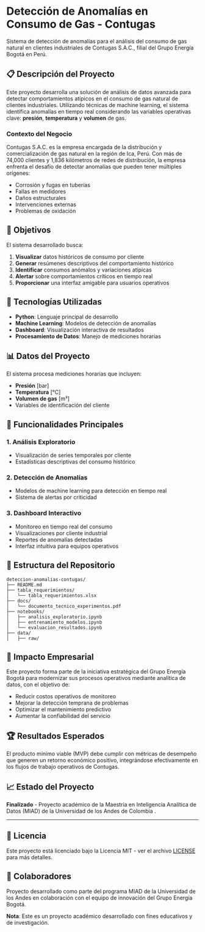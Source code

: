 # Detección de Anomalías en Consumo de Gas - Contugas

Sistema de detección de anomalías para el análisis del consumo de gas natural en clientes industriales de Contugas S.A.C., filial del Grupo Energía Bogotá en Perú.

## 📋 Descripción del Proyecto

Este proyecto desarrolla una solución de análisis de datos avanzada para detectar comportamientos atípicos en el consumo de gas natural de clientes industriales. Utilizando técnicas de machine learning, el sistema identifica anomalías en tiempo real considerando las variables operativas clave: **presión**, **temperatura** y **volumen** de gas.

### Contexto del Negocio

Contugas S.A.C. es la empresa encargada de la distribución y comercialización de gas natural en la región de Ica, Perú. Con más de 74,000 clientes y 1,836 kilómetros de redes de distribución, la empresa enfrenta el desafío de detectar anomalías que pueden tener múltiples orígenes:

- Corrosión y fugas en tuberías
- Fallas en medidores
- Daños estructurales
- Intervenciones externas
- Problemas de oxidación

## 🎯 Objetivos

El sistema desarrollado busca:

1. **Visualizar** datos históricos de consumo por cliente
2. **Generar** resúmenes descriptivos del comportamiento histórico
3. **Identificar** consumos anómalos y variaciones atípicas
4. **Alertar** sobre comportamientos críticos en tiempo real
5. **Proporcionar** una interfaz amigable para usuarios operativos

## 🔧 Tecnologías Utilizadas

- **Python**: Lenguaje principal de desarrollo
- **Machine Learning**: Modelos de detección de anomalías
- **Dashboard**: Visualización interactiva de resultados
- **Procesamiento de Datos**: Manejo de mediciones horarias

## 📊 Datos del Proyecto

El sistema procesa mediciones horarias que incluyen:
- **Presión** [bar]
- **Temperatura** [°C] 
- **Volumen de gas** [m³]
- Variables de identificación del cliente

## 🚀 Funcionalidades Principales

### 1. Análisis Exploratorio
- Visualización de series temporales por cliente
- Estadísticas descriptivas del consumo histórico

### 2. Detección de Anomalías
- Modelos de machine learning para detección en tiempo real
- Sistema de alertas por criticidad

### 3. Dashboard Interactivo
- Monitoreo en tiempo real del consumo
- Visualizaciones por cliente industrial
- Reportes de anomalías detectadas
- Interfaz intuitiva para equipos operativos

## 📁 Estructura del Repositorio

```
deteccion-anomalias-contugas/
├── README.md
├── tabla_requerimientos/
│   └── tabla_requerimientos.xlsx
├── docs/
│   └── documento_tecnico_experimentos.pdf
├── notebooks/
│   ├── analisis_exploratorio.ipynb
│   ├── entrenamiento_modelos.ipynb
│   └── evaluacion_resultados.ipynb
├── data/
│   ├── raw/
```

## 💼 Impacto Empresarial

Este proyecto forma parte de la iniciativa estratégica del Grupo Energía Bogotá para modernizar sus procesos operativos mediante analítica de datos, con el objetivo de:

- Reducir costos operativos de monitoreo
- Mejorar la detección temprana de problemas
- Optimizar el mantenimiento predictivo
- Aumentar la confiabilidad del servicio

## 🏆 Resultados Esperados

El producto mínimo viable (MVP) debe cumplir con métricas de desempeño que generen un retorno económico positivo, integrándose efectivamente en los flujos de trabajo operativos de Contugas.

## 📈 Estado del Proyecto

**Finalizado** - Proyecto académico de la Maestría en Inteligencia Analítica de Datos (MIAD) de la Universidad de los Andes de Colombia .

---

## 📄 Licencia

Este proyecto está licenciado bajo la Licencia MIT - ver el archivo [LICENSE](LICENSE) para más detalles.

## 🤝 Colaboradores

Proyecto desarrollado como parte del programa MIAD de la Universidad de los Andes en colaboración con el equipo de innovación del Grupo Energía Bogotá.

**Nota**: Este es un proyecto académico desarrollado con fines educativos y de investigación.
